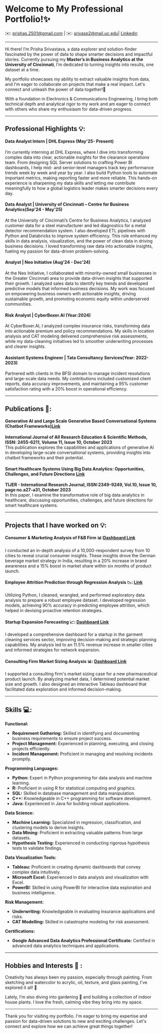 # Welcome to My Professional Portfolio!✨


✉️: [prishas.2501@gmail.com](mailto:prishas.2501@gmail.com) | ✉️: [srivasp2@mail.uc.edu](mailto:srivasp2@mail.uc.edu)|    [Linkedin](https://www.linkedin.com/in/prisha-srivastava)

-------------------------------------------------------------------------------------------------------------------------------------------------------------


Hi there! I’m Prisha Srivastava, a data explorer and solution-finder fascinated by the power of data to shape smarter decisions and impactful stories. Currently pursuing my **Master’s in Business Analytics at the University of Cincinnati**, I’m dedicated to turning insights into results, one dataset at a time.

My portfolio showcases my ability to extract valuable insights from data, and I'm eager to collaborate on projects that make a real impact. Let's connect and unleash the power of data together!🤝

With a foundation in Electronics & Communications Engineering, I bring both technical depth and analytical rigor to my work and am eager to connect with others who share my enthusiasm for data-driven progress.

---

## Professional Highlights 💡:

#### Data Analyst Intern | DHL Express (May'25- Present)
I’m currently interning at DHL Express, where I dive into transforming complex data into clear, actionable insights for the clearance operations team. From designing SQL Server solutions to crafting Power BI dashboards, I help mid- and senior-level managers track key performance trends week by week and year by year. I also build Python tools to automate important metrics, making reporting faster and more reliable. This hands-on experience is sharpening my data skills and letting me contribute meaningfully to how a global logistics leader makes smarter decisions every day.

#### Data Analyst | University of Cincinnati – Centre for Business Analytics(Sep'24 - May'25)
At the University of Cincinnati’s Centre for Business Analytics, I analyzed customer data for a steel manufacturer and led diagnostics for a metal detector recommendation system. I also developed ETL pipelines with Python and Databricks to improve system efficiency. This role enhanced my skills in data analysis, visualization, and the power of clean data in driving business decisions. I loved transforming raw data into actionable insights, fueling my passion for data-driven problem-solving.

#### Analyst | Neo Initiative (Aug'24 - Dec'24)
At the Neo Initiative, I collaborated with minority-owned small businesses in the Greater Cincinnati area to provide data-driven insights that supported their growth. I analyzed sales data to identify key trends and developed predictive models that informed business decisions. My work was focused on empowering business owners with actionable insights, driving sustainable growth, and promoting economic equity within underserved communities.

#### Risk Analyst | CyberBoxer.AI (Year:2024)
At CyberBoxer.AI, I analyzed complex insurance risks, transforming data into actionable premium and policy recommendations. My skills in location analysis and CAT modeling delivered comprehensive risk assessments, while my data-cleaning initiatives led to smoother underwriting processes and clearer insights.

#### Assistant Systems Engineer | Tata Consultancy Services(Year: 2022- 2023)
Partnered with clients in the BFSI domain to manage incident resolutions and large-scale data needs. My contributions included customized client reports, data accuracy improvements, and maintaining a 95% customer satisfaction rating with a 20% boost in operational efficiency.

-------------------------------------------------------------------------------------------------------------------------------------------------------------


## Publications 📑:

####  Generative AI and Large Scale Generative Based Conversational Systems (Chatbot Frameworks)[Link](https://www.ijaresm.com/generative-ai-and-large-scale-generative-based-conversational-systems-chatbot-frameworks)
**International Journal of All Research Education & Scientific Methods, ISSN: 2455-6211, Volume 11, Issue 10, October 2023**  
This publication explores the capabilities and applications of generative AI in developing large-scale conversational systems, providing insights into chatbot frameworks and their potential.

#### Smart Healthcare Systems Using Big Data Analytics: Opportunities, Challenges, and Future Directions [Link](https://tijer.org/tijer/papers/TIJER2310004.pdf)
**TIJER - International Research Journal, ISSN:2349-9249, Vol.10, Issue 10, page no.a27-a31, October 2023**  
In this paper, I examine the transformative role of big data analytics in healthcare, discussing opportunities, challenges, and future directions for smart healthcare systems.

-------------------------------------------------------------------------------------------------------------------------------------------------------------

## Projects that I have worked on 💡:

#### Consumer & Marketing Analysis of F&B Firm 📊:[Dashboard Link](https://public.tableau.com/app/profile/ps7906/viz/CodeX_Analysis/CodeXEnergyDrinkAnalysis) 
I conducted an in-depth analysis of a 10,000-respondent survey from 10 cities to reveal crucial consumer insights. These insights drove the German beverage market strategy in India, resulting in a 20% increase in brand awareness and a 15% boost in market share within six months of product launch.

#### Employee Attrition Prediction through Regression Analysis 📉: [Link](https://colab.research.google.com/drive/1z8Nux9lEh8IChlROq_2Oo2lIT6GJ9Y3t#scrollTo=jf1TG9QodZAG)
Utilizing Python, I cleaned, wrangled, and performed exploratory data analysis to prepare a robust employee dataset. I developed regression models, achieving 90% accuracy in predicting employee attrition, which helped in devising proactive retention strategies.

#### Startup Expansion Forecasting 📈: [ Dashboard Link](https://public.tableau.com/app/profile/ps7906/viz/StartupExpansion_16799468815810/Startupexpansionanalysisdashboard)
I developed a comprehensive dashboard for a startup in the garment cleaning services sector, improving decision-making and strategic planning capabilities. My analysis led to an 11.5% revenue increase in smaller cities and informed strategies for network expansion.

#### Consulting Firm Market Sizing Analysis 📊: [Dashboard Link](https://public.tableau.com/app/profile/ps7906/viz/PharmaMarketSizingDashboard/Dashboard1)
I supported a consulting firm's market sizing case for a new pharmaceutical product launch. By analyzing market data, I determined potential market size and growth. I also designed an interactive Tableau dashboard that facilitated data exploration and informed decision-making.

-------------------------------------------------------------------------------------------------------------------------------------------------------------

## Skills 💻:

**Functional:**  
- **Requirement Gathering:** Skilled in identifying and documenting business requirements to ensure project success.
- **Project Management:** Experienced in planning, executing, and closing projects efficiently.
- **Incident Management:** Proficient in managing and resolving incidents promptly.

**Programming Languages:**  
- **Python:** Expert in Python programming for data analysis and machine learning.
- **R:** Proficient in using R for statistical computing and graphics.
- **SQL:** Skilled in database management and data manipulation.
- **C++:** Knowledgeable in C++ programming for software development.
- **Java:** Experienced in Java for building robust applications.

**Data Science:**  
- **Machine Learning:** Specialized in regression, classification, and clustering models to derive insights.
- **Data Mining:** Proficient in extracting valuable patterns from large datasets.
- **Hypothesis Testing:** Experienced in conducting rigorous hypothesis tests to validate findings.

**Data Visualization Tools:**  
- **Tableau:** Proficient in creating dynamic dashboards that convey complex data intuitively.
- **Microsoft Excel:** Experienced in data analysis and visualization with Excel.
- **PowerBI:** Skilled in using PowerBI for interactive data exploration and business intelligence.

**Risk Management:**  
- **Underwriting:** Knowledgeable in evaluating insurance applications and risks.
- **CAT Modelling:** Skilled in catastrophe modeling for risk assessment.

**Certifications:**  
- **Google Advanced Data Analytics Professional Certificate:** Certified in advanced data analytics techniques and applications.

-------------------------------------------------------------------------------------------------------------------------------------------------------------

## Hobbies and Interests 🎨 :

Creativity has always been my passion, especially through painting. From sketching and watercolor to acrylic, oil, texture, and glass painting, I've explored it all! 🎨

Lately, I’m also diving into gardening 🌿 and building a collection of indoor house plants. I love the fresh, calming vibe they bring into my space.

-------------------------------------------------------------------------------------------------------------------------------------------------------------

Thank you for visiting my portfolio. I'm eager to bring my expertise and passion for data-driven solutions to new and exciting challenges. Let's connect and explore how we can achieve great things together! 
